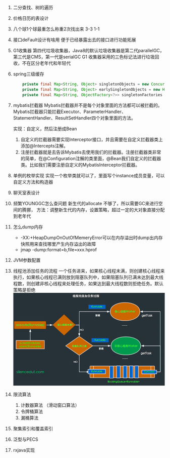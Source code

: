 1. 二分查找、树的遍历
2. 价格日历的表设计
3. 八个球1个球最重怎么称重2次找出来 
     3-3 1-1 
4. 接口deFault设计有啥用
    便于已经暴露出去的接口进行功能拓展
5. G1收集器
    第四代垃圾收集器，Java8的默认垃圾收集器是第二代parallelGC，第三代是CMS，第一代是serialGC
    G1 收集器采用的三色标记法进行垃圾回收，不在区分老年代和年轻代

6. spring三级缓存

    ```java
        private final Map<String, Object> singletonObjects = new ConcurrentHashMap<>(256); //一级缓存
        private final Map<String, Object> earlySingletonObjects = new HashMap<>(16); // 二级缓存
        private final Map<String, ObjectFactory<?>> singletonFactories = new HashMap<>(16); // 三级缓存
    ```

7. mybatis拦截器
    Mybatis拦截器并不是每个对象里面的方法都可以被拦截的。Mybatis拦截器只能拦截Executor、ParameterHandler、StatementHandler、ResultSetHandler四个对象里面的方法。

    实现：自定义，然后注册成Bean
    1. 自定义的拦截器需要实现Interceptor接口，并且需要在自定义拦截器类上添加@Intercepts注解。
    2. 注册拦截器就是去告诉Mybatis去使用我们的拦截器。注册拦截器类非常的简单，在@Configuration注解的类里面，@Bean我们自定义的拦截器类。比如我们需要注册自定义的MybatisInterceptor拦截器。
8. 单例的枚举实现
    实现一个枚举类就可以了，里面写个instance成员变量，可以自定义方法和构造器
9. 聊天室表设计

11. 频繁YOUNGGC怎么查问题
    新生代的allocate 不够了，所以需要GC来进行空间的腾挪，
    方法：调整新生代的内存，设置策略，超过一定的大对象直接分配到老年代
12. 怎么dump内存
    - -XX:+HeapDumpOnOutOfMemeryError可以在内存溢出时dump出内存快照用来查找哪里产生内存溢出的故障
    - jmap -dump:format=b,file=xxx.hprof <pid> 
13. JVM参数配置
14. 线程池添加任务的流程
    一个任务进来，如果核心线程未满，则创建核心线程来执行，如果核心线程已满则放到阻塞队列中，如果阻塞队列已满未达到最大线程数，则创建非核心线程来处理任务，如果达到最大线程数则拒绝任务。默认策略是拒绝
    ![线程池](Pictures\线程池.png)
15. 限流算法

    1. 计数器算法 （滑动窗口算法）
    2. 令牌桶算法
    3. 漏桶算法

16. 聚集索引和覆盖索引
17. 泛型与PECS
19. rxjava实现